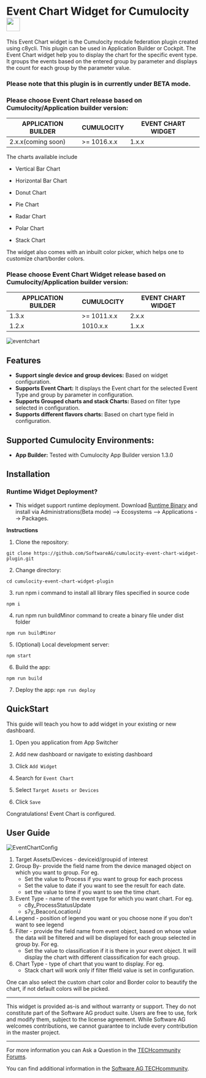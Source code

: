 # Event Chart Widget for Cumulocity [<img width="35" src="https://user-images.githubusercontent.com/32765455/211497905-561e9197-18b9-43d5-a023-071d3635f4eb.png"/>](https://github.com/SoftwareAG/cumulocity-event-chart-widget-plugin/releases/download/1.0.0-beta/event-chart-runtime-widget-1.0.0-beta.zip)

    
This Event Chart widget is the Cumulocity module federation plugin created using c8ycli. This plugin can be used in Application Builder or Cockpit.
The Event Chart widget help you to display the chart for the specific event type. It groups the events based on the entered group by parameter and displays the count for each group by the parameter value.


### Please note that this plugin is in currently under BETA mode.

### Please choose Event Chart release based on Cumulocity/Application builder version:

|APPLICATION BUILDER | CUMULOCITY  | EVENT CHART WIDGET |
|--------------------|-------------|--------------------|
| 2.x.x(coming soon) | >= 1016.x.x | 1.x.x              | 

  

The charts available include

  * Vertical Bar Chart

  * Horizontal Bar Chart

  * Donut Chart

  * Pie Chart

  * Radar Chart

  * Polar Chart

  * Stack Chart

  The widget also comes with an inbuilt color picker, which helps one to customize chart/border colors.
### Please choose Event Chart Widget release based on Cumulocity/Application builder version:

|APPLICATION BUILDER | CUMULOCITY | EVENT CHART WIDGET    |
|--------------------|------------|-----------------------|
| 1.3.x              | >= 1011.x.x| 2.x.x                 |
| 1.2.x              | 1010.x.x   | 1.x.x                 |  


![eventchart](https://user-images.githubusercontent.com/89508319/155273813-dbb310c6-78d4-49f6-b258-1fb7916e2c53.JPG)

    
## Features

*  **Support single device and group devices:** Based on widget configuration.
*  **Supports Event Chart:** It displays the Event chart for the selected Event Type and group by parameter in configuration.
*  **Supports Grouped charts and stack Charts:** Based on filter type selected in configuration.
*  **Supports different flavors charts:** Based on chart type field in configuration.

## Supported Cumulocity Environments:
  
*  **App Builder:** Tested with Cumulocity App Builder version 1.3.0   
   
## Installation

### Runtime Widget Deployment?

* This widget support runtime deployment. Download [Runtime Binary](https://github.com/SoftwareAG/cumulocity-event-chart-widget-plugin/releases/download/1.0.0-beta/event-chart-runtime-widget-1.0.0-beta.zip) and install via Administrations(Beta mode) --> Ecosystems --> Applications --> Packages.


**Instructions**

1. Clone the repository:
```
git clone https://github.com/SoftwareAG/cumulocity-event-chart-widget-plugin.git
```
2. Change directory:

  ```cd cumulocity-event-chart-widget-plugin```

3. run npm i command to install all library files specified in source code

  ```npm i ``` 

4. run npm run buildMinor command to create a binary file under dist folder

  ```npm run buildMinor ``` 

5. (Optional) Local development server:
  
  ```npm start```

6. Build the app:

  ```npm run build```

7. Deploy the app:
  ```npm run deploy```

## QuickStart

This guide will teach you how to add widget in your existing or new dashboard.

1. Open you application from App Switcher

2. Add new dashboard or navigate to existing dashboard

3. Click `Add Widget`

4. Search for `Event Chart`

5. Select `Target Assets or Devices`

7. Click `Save`

Congratulations! Event Chart is configured.


## User Guide

![EventChartConfig](https://user-images.githubusercontent.com/67993842/92461930-76bc1b00-f1e7-11ea-9ccd-08760d34487e.PNG)

1. Target Assets/Devices - deviceid/groupid of interest
2. Group By- provide the field name from the device managed object on which you want to group.
  For eg.
    * Set the value to Process if you want to group for each process 
    * Set the value to date if you want to see the result for each date.
    * set the value to time if you want to see the time chart.
3. Event Type - name of the event type for which you want chart.
  For eg.
    * c8y_ProcessStatusUpdate
    * s7y_BeaconLocationU
4. Legend - position of legend you want or you choose none if you don't want to see legend
5. Filter - provide the field name from event object, based on whose value the data will be filtered and will be displayed for each group selected in group by.
  For eg.
    * Set the value to classification if it is there in your event object. It will display the chart with different classsification for each group.
6. Chart Type - type of chart that you want to display.
  For eg.
    * Stack chart will work only if filter ffield value is set in configuration.
                
One can also select the custom chart color and Border color to beautify the chart, if not default colors will be picked.
  

------------------------------


This widget is provided as-is and without warranty or support. They do not constitute part of the Software AG product suite. Users are free to use, fork and modify them, subject to the license agreement. While Software AG welcomes contributions, we cannot guarantee to include every contribution in the master project.

_____________________


For more information you can Ask a Question in the [TECHcommunity Forums](https://tech.forums.softwareag.com/tags/c/forum/1/Cumulocity-IoT).


You can find additional information in the [Software AG TECHcommunity](https://tech.forums.softwareag.com/tag/Cumulocity-IoT).
